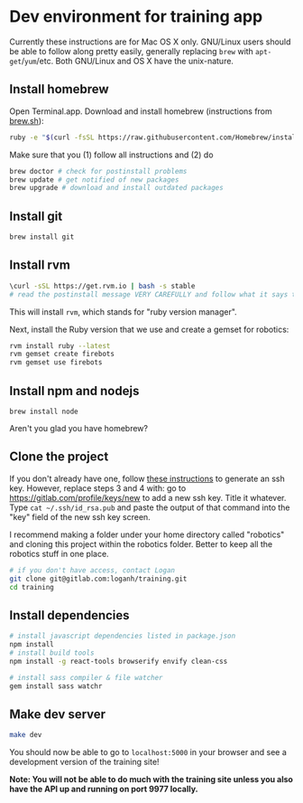 # Dev environment for training app

Currently these instructions are for Mac OS X only. GNU/Linux users should be able to follow along pretty easily, generally replacing `brew` with `apt-get`/`yum`/etc. Both GNU/Linux and OS X have the unix-nature.

## Install homebrew
Open Terminal.app. Download and install homebrew (instructions from [brew.sh](http://brew.sh/)):
```bash
ruby -e "$(curl -fsSL https://raw.githubusercontent.com/Homebrew/install/master/install)"
```

Make sure that you (1) follow all instructions and (2) do
```bash
brew doctor # check for postinstall problems
brew update # get notified of new packages
brew upgrade # download and install outdated packages
```

## Install git
```bash
brew install git
```

## Install rvm

```bash
\curl -sSL https://get.rvm.io | bash -s stable
# read the postinstall message VERY CAREFULLY and follow what it says to do
```

This will install `rvm`, which stands for "ruby version manager".

Next, install the Ruby version that we use and create a gemset for robotics:
```bash
rvm install ruby --latest
rvm gemset create firebots
rvm gemset use firebots
```

## Install npm and nodejs

```brew
brew install node
```

Aren't you glad you have homebrew?

## Clone the project

If you don't already have one, follow [these instructions](https://help.github.com/articles/generating-ssh-keys/) to generate an ssh key.
However, replace steps 3 and 4 with: go to https://gitlab.com/profile/keys/new to add a new ssh key. Title it whatever.
Type `cat ~/.ssh/id_rsa.pub` and paste the output of that command into the "key" field of the new ssh key screen.

I recommend making a folder under your home directory called "robotics" and cloning this project within the robotics folder. Better to keep all the robotics stuff in one place.
```bash
# if you don't have access, contact Logan
git clone git@gitlab.com:loganh/training.git
cd training
```

## Install dependencies

```bash
# install javascript dependencies listed in package.json
npm install
# install build tools
npm install -g react-tools browserify envify clean-css

# install sass compiler & file watcher
gem install sass watchr
```

## Make dev server

```bash
make dev
```

You should now be able to go to `localhost:5000` in your browser and see a development version of the training site!

**Note: You will not be able to do much with the training site unless you also have the API up and running on port 9977 locally.**
